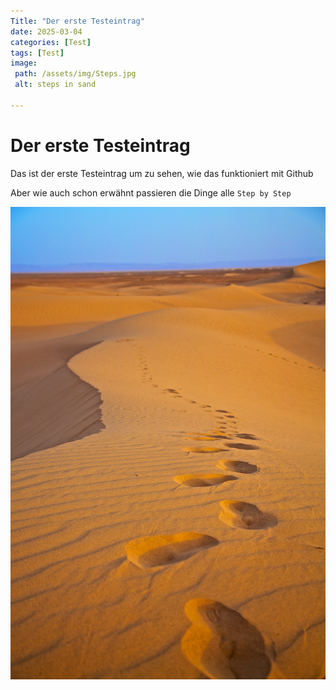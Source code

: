 ```yaml
---
Title: "Der erste Testeintrag"
date: 2025-03-04
categories: [Test]
tags: [Test]
image:
 path: /assets/img/Steps.jpg
 alt: steps in sand

---
```


# Der erste Testeintrag



Das ist der erste Testeintrag um zu sehen, wie das funktioniert mit Github

Aber wie auch schon erwähnt passieren die Dinge alle `Step by Step`

![Step by Step](assets/img/Steps.jpg)
